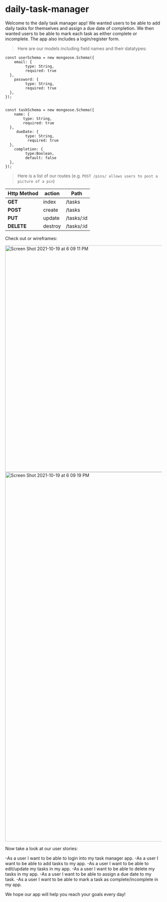 # daily-task-manager
Welcome to the daily task manager app! We wanted users to be able to add daily tasks for themselves and assign a due date of completion. We then wanted users to be able to mark each task as either complete or incomplete. The app also includes a login/register form.

> Here are our models including field names and their datatypes:
```
const userSchema = new mongoose.Schema({
	email: {
         type: String, 
         required: true
  },
	password: {
         type: String, 
         required: true
  },
});


const taskSchema = new mongoose.Schema({
	name: {
        type: String, 
        required: true
  },
     dueDate: {
         type: String, 
          required: true
  },
	completion: {
         type:Boolean, 
         default: false
  },
});
```
> Here is a list of our routes (e.g. `POST /pins/ allows users to post a picture of a pin`)<br />

| Http Method | action  | Path          | 
| ----------- | ------- | ------------- | 
| **GET**     | index   | /tasks     | 
| **POST**    | create  | /tasks     | 
| **PUT**     | update  | /tasks/:id | 
| **DELETE**  | destroy | /tasks/:id | 

Check out or wireframes:

<img width="728" alt="Screen Shot 2021-10-19 at 6 09 11 PM" src="https://media.git.generalassemb.ly/user/36959/files/57413280-3109-11ec-957e-27c1b700ee7b">
<img width="1187" alt="Screen Shot 2021-10-19 at 6 09 19 PM" src="https://media.git.generalassemb.ly/user/36959/files/590af600-3109-11ec-91be-e34cf2907304">

Now take a look at our user stories:

-As a user I want to be able to login into my task manager app.
-As a user I want to be able to add tasks to my app.
-As a user I want to be able to edit/update my tasks in my app.
-As a user I want to be able to delete my tasks in my app.
-As a user I want to be able to assign a due date to my task.
-As a user I want to be able to mark a task as complete/incomplete in my app.


We hope our app will help you reach your goals every day!
